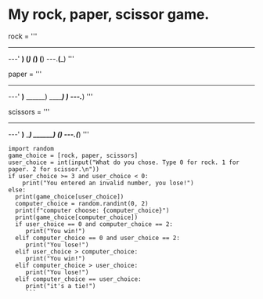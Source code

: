 # My rock, paper, scissor game.

rock = '''
   _______
---'   ____)
      (_____)
      (_____)
      (____)
---.__(___)
'''

paper = '''
_______
---'    ____)____
           ______)
          _______)
         _______)
---.__________)
'''

scissors = '''
_______
---'   ____)____
          ______)
       __________)
      (____)
---.__(___)
'''

```
import random
game_choice = [rock, paper, scissors]
user_choice = int(input("What do you chose. Type 0 for rock. 1 for paper. 2 for scissor.\n"))
if user_choice >= 3 and user_choice < 0:
    print("You entered an invalid number, you lose!")
else:
  print(game_choice[user_choice])
  computer_choice = random.randint(0, 2)
  print(f"computer choose: {computer_choice}")
  print(game_choice[computer_choice])
  if user_choice == 0 and computer_choice == 2:
     print("You win!")
  elif computer_choice == 0 and user_choice == 2:
     print("You lose!")
  elif user_choice > computer_choice:
     print("You win!")
  elif computer_choice > user_choice:
     print("You lose!")
  elif computer_choice == user_choice:
     print("it's a tie!")
     ```

